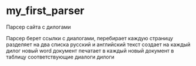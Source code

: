 # my_first_parser
Парсер сайта с дилогами

Парсер берет ссылки с диалогами, перебирает каждую страницу
разделяет на два списка русский и английский текст
создает на каждый дилог новый word документ
печатает в каждый новый документ в таблицу соответствующие диалоги дилоги
